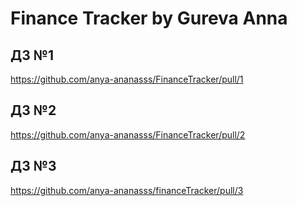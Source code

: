# Finance Tracker by Gureva Anna
## ДЗ №1
https://github.com/anya-ananasss/FinanceTracker/pull/1
## ДЗ №2
https://github.com/anya-ananasss/FinanceTracker/pull/2
## ДЗ №3
https://github.com/anya-ananasss/financeTracker/pull/3
